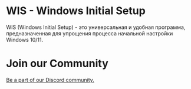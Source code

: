 # WIS - Windows Initial Setup

WIS (Windows Initial Setup) - это универсальная и удобная программа, предназначенная для упрощения процесса начальной настройки Windows 10/11.

# Join our Community
[Be a part of our Discord community.](https://discord.gg/VtaHyu2X6D)

